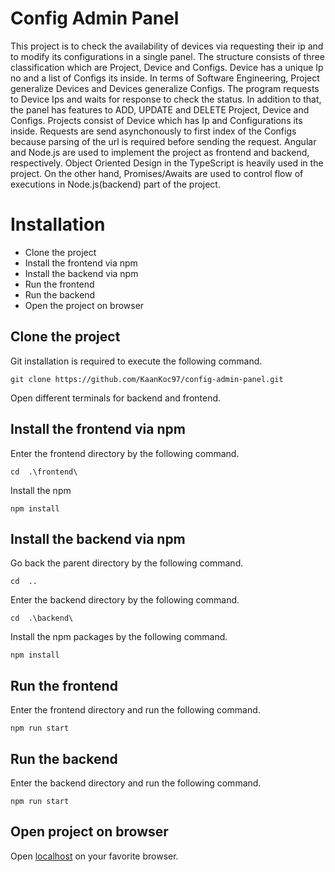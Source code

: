 # Config Admin Panel
 This project is to check the availability of devices via requesting their ip and to modify its configurations in a single panel.  The structure consists of three classification which are Project, Device and Configs. Device has a unique Ip no and a list of Configs its inside. 
 In terms of Software Engineering, Project generalize Devices and Devices generalize Configs. The program requests to Device Ips and waits for response to check the status. In addition to that, the panel has features to ADD, UPDATE and DELETE Project, Device and Configs. Projects consist of Device
which has Ip and Configurations its inside. Requests are send asynchonously to first index of the Configs because parsing of the url is required before sending the request. 
 Angular and Node.js are used to implement the project as 
frontend and backend, respectively. Object Oriented Design in the TypeScript is heavily used in the project. On the other hand, Promises/Awaits are used to control flow of executions in Node.js(backend) part of the project.
# Installation
* Clone the project
* Install the frontend via npm
* Install the backend via npm
* Run the frontend
* Run the backend
* Open the project on browser
## Clone the project
Git installation is required to execute the following command.
```
git clone https://github.com/KaanKoc97/config-admin-panel.git
```
Open different terminals for backend and frontend.
## Install the frontend via npm
Enter the frontend directory by the following command.
```
cd  .\frontend\
```
Install the npm 
```
npm install
```
## Install the backend via npm
Go back the parent directory by the following command.
```
cd  ..
```
Enter the backend directory by the following command.
```
cd  .\backend\
```
Install the npm packages by the following command.
```
npm install
```
## Run the frontend
Enter the frontend directory and run the following command.
```
npm run start
```
## Run the backend
Enter the backend directory and run the following command.
```
npm run start
```
## Open project on browser
Open [localhost](htttp://localhost:4200) on your favorite browser.
